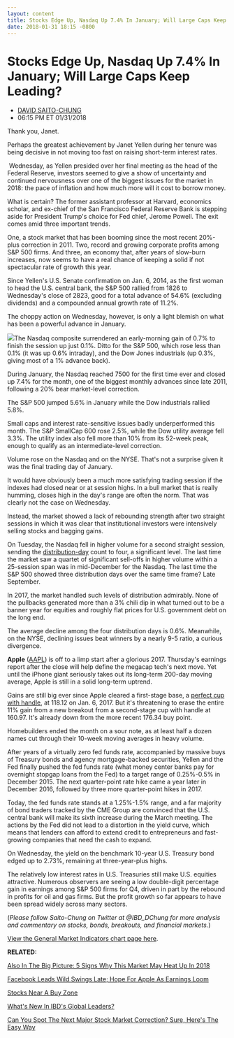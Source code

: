 ```yaml
---
layout: content
title: Stocks Edge Up, Nasdaq Up 7.4% In January; Will Large Caps Keep Leading?
date: 2018-01-31 18:15 -0800
---
```



Stocks Edge Up, Nasdaq Up 7.4% In January; Will Large Caps Keep Leading?
=========================================================================




* [DAVID SAITO-CHUNG](https://www.investors.com/author/chungd/ "Posts by DAVID SAITO-CHUNG")
* 06:15 PM ET 01/31/2018




Thank you, Janet.


Perhaps the greatest achievement by Janet Yellen during her tenure was being decisive in not moving too fast on raising short-term interest rates.


 Wednesday, as Yellen presided over her final meeting as the head of the Federal Reserve, investors seemed to give a show of uncertainty and continued nervousness over one of the biggest issues for the market in 2018: the pace of inflation and how much more will it cost to borrow money.


What is certain? The former assistant professor at Harvard, economics scholar, and ex-chief of the San Francisco Federal Reserve Bank is stepping aside for President Trump's choice for Fed chief, Jerome Powell. The exit comes amid three important trends.


One, a stock market that has been booming since the most recent 20%-plus correction in 2011. Two, record and growing corporate profits among S&P 500 firms. And three, an economy that, after years of slow-burn increases, now seems to have a real chance of keeping a solid if not spectacular rate of growth this year.


Since Yellen's U.S. Senate confirmation on Jan. 6, 2014, as the first woman to head the U.S. central bank, the S&P 500 rallied from 1826 to Wednesday's close of 2823, good for a total advance of 54.6% (excluding dividends) and a compounded annual growth rate of 11.2%.


The choppy action on Wednesday, however, is only a light blemish on what has been a powerful advance in January.


![](https://www.investors.com/wp-content/uploads/2018/01/MP013118-231x300.png)The Nasdaq composite surrendered an early-morning gain of 0.7% to finish the session up just 0.1%. Ditto for the S&P 500, which rose less than 0.1% (it was up 0.6% intraday), and the Dow Jones industrials (up 0.3%, giving most of a 1% advance back).


During January, the Nasdaq reached 7500 for the first time ever and closed up 7.4% for the month, one of the biggest monthly advances since late 2011, following a 20% bear market-level correction.


The S&P 500 jumped 5.6% in January while the Dow industrials rallied 5.8%.


Small caps and interest rate-sensitive issues badly underperformed this month. The S&P SmallCap 600 rose 2.5%, while the Dow utility average fell 3.3%. The utility index also fell more than 10% from its 52-week peak, enough to qualify as an intermediate-level correction.


Volume rose on the Nasdaq and on the NYSE. That's not a surprise given it was the final trading day of January.


It would have obviously been a much more satisfying trading session if the indexes had closed near or at session highs. In a bull market that is really humming, closes high in the day's range are often the norm. That was clearly not the case on Wednesday.


Instead, the market showed a lack of rebounding strength after two straight sessions in which it was clear that institutional investors were intensively selling stocks and bagging gains.


On Tuesday, the Nasdaq fell in higher volume for a second straight session, sending the [distribution-day](http://www.investors.com/ibd-university/market-timing/market-tops/) count to four, a significant level. The last time the market saw a quartet of significant sell-offs in higher volume within a 25-session span was in mid-December for the Nasdaq. The last time the S&P 500 showed three distribution days over the same time frame? Late September.


In 2017, the market handled such levels of distribution admirably. None of the pullbacks generated more than a 3% chili dip in what turned out to be a banner year for equities and roughly flat prices for U.S. government debt on the long end.


The average decline among the four distribution days is 0.6%. Meanwhile, on the NYSE, declining issues beat winners by a nearly 9-5 ratio, a curious divergence.



**Apple** ([AAPL](https://research.investors.com/quote.aspx?symbol=AAPL)) is off to a limp start after a glorious 2017. Thursday's earnings report after the close will help define the megacap tech's next move. Yet until the iPhone giant seriously takes out its long-term 200-day moving average, Apple is still in a solid long-term uptrend.


Gains are still big ever since Apple cleared a first-stage base, a [perfect cup with handle](https://www.investors.com/how-to-invest/investors-corner/the-basics-how-to-analyze-a-stocks-cup-with-handle/), at 118.12 on Jan. 6, 2017. But it's threatening to erase the entire 11% gain from a new breakout from a second-stage cup with handle at 160.97. It's already down from the more recent 176.34 buy point.


Homebuilders ended the month on a sour note, as at least half a dozen names cut through their 10-week moving averages in heavy volume.


After years of a virtually zero fed funds rate, accompanied by massive buys of Treasury bonds and agency mortgage-backed securities, Yellen and the Fed finally pushed the fed funds rate (what money center banks pay for overnight stopgap loans from the Fed) to a target range of 0.25%-0.5% in December 2015. The next quarter-point rate hike came a year later in December 2016, followed by three more quarter-point hikes in 2017.


Today, the fed funds rate stands at a 1.25%-1.5% range, and a far majority of bond traders tracked by the CME Group are convinced that the U.S. central bank will make its sixth increase during the March meeting. The actions by the Fed did not lead to a distortion in the yield curve, which means that lenders can afford to extend credit to entrepreneurs and fast-growing companies that need the cash to expand.


On Wednesday, the yield on the benchmark 10-year U.S. Treasury bond edged up to 2.73%, remaining at three-year-plus highs.


The relatively low interest rates in U.S. Treasuries still make U.S. equities attractive. Numerous observers are seeing a low double-digit percentage gain in earnings among S&P 500 firms for Q4, driven in part by the rebound in profits for oil and gas firms. But the profit growth so far appears to have been spread widely across many sectors.


(*Please follow Saito-Chung on Twitter at @IBD\_DChung for more analysis and commentary on stocks, bonds, breakouts, and financial markets.*)


[View the General Market Indicators chart page here](https://www.investors.com/wp-content/uploads/2018/01/IBD3101152456GMI.pdf).


**RELATED:**


[Also In The Big Picture: 5 Signs Why This Market May Heat Up In 2018](https://www.investors.com/market-trend/the-big-picture/s-5-signs-why-this-market-rally-may-heat-up-in-2018/)


[Facebook Leads Wild Swings Late; Hope For Apple As Earnings Loom](https://www.investors.com/market-trend/stock-market-today/facebook-leads-wild-swings-hope-for-apple-as-earnings-loom-sp-500-futures/)


[Stocks Near A Buy Zone](https://www.investors.com/category/stock-lists/stocks-near-a-buy-zone/)


[What's New In IBD's Global Leaders?](https://research.investors.com/stock-lists/global-leaders/)


[Can You Spot The Next Major Stock Market Correction? Sure, Here's The Easy Way](http://www.investors.com/how-to-invest/investors-corner/how-do-you-spot-a-major-market-top-easy-look-for-heavy-distribution/)




